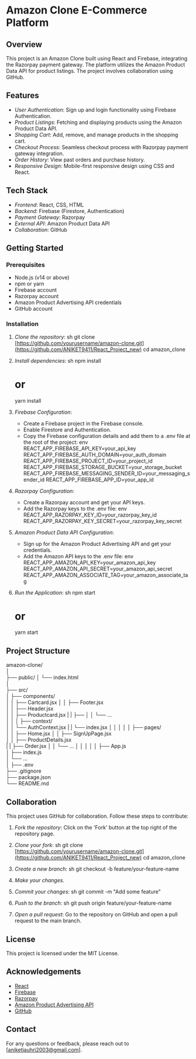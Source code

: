 # Amazon Clone E-Commerce Platform

## Overview

This project is an Amazon Clone built using React and Firebase, integrating the Razorpay payment gateway. The platform utilizes the Amazon Product Data API for product listings. The project involves collaboration using GitHub.

## Features

- *User Authentication*: Sign up and login functionality using Firebase Authentication.
- *Product Listings*: Fetching and displaying products using the Amazon Product Data API.
- *Shopping Cart*: Add, remove, and manage products in the shopping cart.
- *Checkout Process*: Seamless checkout process with Razorpay payment gateway integration.
- *Order History*: View past orders and purchase history.
- *Responsive Design*: Mobile-first responsive design using CSS and React.

## Tech Stack

- *Frontend*: React, CSS, HTML
- *Backend*: Firebase (Firestore, Authentication)
- *Payment Gateway*: Razorpay
- *External API*: Amazon Product Data API
- *Collaboration*: GitHub

## Getting Started

### Prerequisites

- Node.js (v14 or above)
- npm or yarn
- Firebase account
- Razorpay account
- Amazon Product Advertising API credentials
- GitHub account

### Installation

1. *Clone the repository*:
    sh
    git clone [https://github.com/yourusername/amazon-clone.git](https://github.com/ANIKET9411/React_Project_new)
    cd amazon_clone
    

2. *Install dependencies*:
    sh
    npm install
    # or
    yarn install
    

3. *Firebase Configuration*:
    - Create a Firebase project in the Firebase console.
    - Enable Firestore and Authentication.
    - Copy the Firebase configuration details and add them to a .env file at the root of the project:
      env
      REACT_APP_FIREBASE_API_KEY=your_api_key
      REACT_APP_FIREBASE_AUTH_DOMAIN=your_auth_domain
      REACT_APP_FIREBASE_PROJECT_ID=your_project_id
      REACT_APP_FIREBASE_STORAGE_BUCKET=your_storage_bucket
      REACT_APP_FIREBASE_MESSAGING_SENDER_ID=your_messaging_sender_id
      REACT_APP_FIREBASE_APP_ID=your_app_id
      

4. *Razorpay Configuration*:
    - Create a Razorpay account and get your API keys.
    - Add the Razorpay keys to the .env file:
      env
      REACT_APP_RAZORPAY_KEY_ID=your_razorpay_key_id
      REACT_APP_RAZORPAY_KEY_SECRET=your_razorpay_key_secret
      

5. *Amazon Product Data API Configuration*:
    - Sign up for the Amazon Product Advertising API and get your credentials.
    - Add the Amazon API keys to the .env file:
      env
      REACT_APP_AMAZON_API_KEY=your_amazon_api_key
      REACT_APP_AMAZON_API_SECRET=your_amazon_api_secret
      REACT_APP_AMAZON_ASSOCIATE_TAG=your_amazon_associate_tag
      

6. *Run the Application*:
    sh
    npm start
    # or
    yarn start
    

## Project Structure
amazon-clone/   
│  
├── public/ 
│ └── index.html  
│  
├── src/  
│ ├── components/  
│ │ ├── Cartcard.jsx 
│ │ ├── Footer.jsx  
│ │ ├── Header.jsx  
│ │ ├── Productcard.jsx
| | ├── 
│ │ └── ...  
│ │
│ ├── context/  
│ │ └── AuthContext.jsx
| | └── index.jsx
│ │ 
│ │
│ ├── pages/  
│ │ ├── Home.jsx 
│ │ ├── SignUpPage.jsx  
│ │ ├── ProductDetails.jsx  
| | ├── Order.jsx
│ │ └── ...
│ │
│ │
│ ├── App.js  
│ ├── index.js  
│ └── ...   
│
├── .env  
├── .gitignore  
├── package.json  
└── README.md  



## Collaboration

This project uses GitHub for collaboration. Follow these steps to contribute:

1. *Fork the repository*: Click on the 'Fork' button at the top right of the repository page.

2. *Clone your fork*:
    sh
    git clone [https://github.com/yourusername/amazon-clone.git](https://github.com/ANIKET9411/React_Project_new)
    cd amazon_clone
    

3. *Create a new branch*:
    sh
    git checkout -b feature/your-feature-name
    

4. *Make your changes*.

5. *Commit your changes*:
    sh
    git commit -m "Add some feature"
    

6. *Push to the branch*:
    sh
    git push origin feature/your-feature-name
    

7. *Open a pull request*: Go to the repository on GitHub and open a pull request to the main branch.

## License

This project is licensed under the MIT License.

## Acknowledgements

- [React](https://reactjs.org/)
- [Firebase](https://firebase.google.com/)
- [Razorpay](https://razorpay.com/)
- [Amazon Product Advertising API](https://affiliate-program.amazon.com/)
- [GitHub](https://github.com/)

## Contact

For any questions or feedback, please reach out to [aniketjauhri2003@gmail.com].

